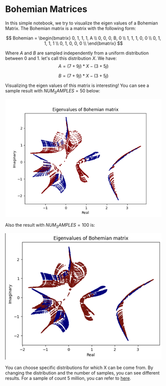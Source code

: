 # Bohemian Matrices
In this simple notebook, we try to visualize the eigen values of a Bohemian Matrix. The Bohemian matrix is a matrix with the following form:

$$ Bohemian = 
\begin{bmatrix}
    0, 1, 1, 1, A \\
    0, 0, 0, B, 0 \\
    1, 1, 1, 0, 0 \\
    0, 1, 1, 1, 1 \\
    0, 1, 0, 0, 0 \\
\end{bmatrix}
$$

Where $A$ and $B$ are sampled independently from a uniform distribution between $0$ and $1$. let's call this distribution $X$. We have:
$$A = (7 + 9j) * X - (3 + 5j)$$

$$B = (7 + 9j) * X - (3 + 5j)$$

Visualizing the eigen values of this matrix is interesting! You can see a sample result with $NUM_SAMPLES = 50$ below:

![Example 1](plots/Example_1.png)

Also the result with $NUM_SAMPLES = 100$ is:

![Example 2](plots/Example_2.png)

You can choose specific distributions for which X can be come from. By changing the distribution and the number of samples, you can see different results. For a sample of count 5 million, you can refer to [here](http://www.bohemianmatrices.com/gallery/Eigenfish_4/).
